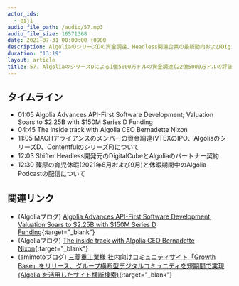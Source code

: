 ```yaml
---
actor_ids:
  - eiji
audio_file_path: /audio/57.mp3
audio_file_size: 16571368
date: 2021-07-31 00:00:00 +0900
description: AlgoliaのシリーズDの資金調達、Headless関連企業の最新動向およびDigitalCubeとAlgoliaのパートナー契約、篠原の育児休暇について話しました
duration: "13:19"
layout: article
title: 57. AlgoliaのシリーズDによる1億5000万ドルの資金調達(22億5000万ドルの評価額)
---
```


## タイムライン

- 01:05 Algolia Advances API-First Software Development; Valuation Soars to $2.25B with $150M Series D Funding
- 04:45 The inside track with Algolia CEO Bernadette Nixon
- 11:05 MACHアライアンスのメンバーの資金調達(VTEXのIPO、AlgoliaのシリーズD、ContentfulのシリーズF)について
- 12:03 Shifter Headless開発元のDigitalCubeとAlgoliaのパートナー契約
- 12:30 篠原の育児休暇(2021年8月および9月)と休暇期間中のAlgolia Podcastの配信について

## 関連リンク

- (Algoliaブログ) [Algolia Advances API-First Software Development; Valuation Soars to $2.25B with $150M Series D Funding](https://www.algolia.com/blog/algolia/algolia-funding-news-2021/){:target="_blank"}
- (Algoliaブログ) [The inside track with Algolia CEO Bernadette Nixon](https://www.algolia.com/blog/algolia/the-inside-track-with-algolia-ceo-bernadette-nixon/){:target="_blank"}
- (amimotoブログ) [三菱重工業様 社内向けコミュニティサイト「Growth Base」をリリース、グループ横断型デジタルコミュニティを短期間で実現(Algolia を活用したサイト横断検索)](https://ja.amimoto-ami.com/usecase-mhi-growth-base/){:target="_blank"}